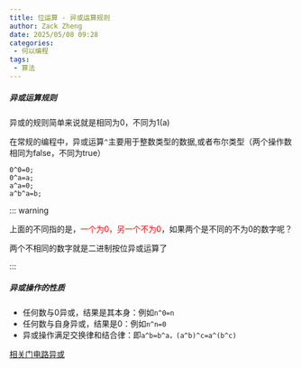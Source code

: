 ```yaml
---
title: 位运算 - 异或运算规则
author: Zack Zheng
date: 2025/05/08 09:28
categories:
 - 何以编程
tags:
 - 算法
---
```


##### 异或运算规则
异或的规则简单来说就是相同为0，不同为1(a)

在常规的编程中，异或运算`^`主要用于整数类型的数据,或者布尔类型（两个操作数相同为false，不同为true）

```
0^0=0;
0^a=a;
a^a=0;
a^b^a=b;
```

::: warning

上面的不同指的是，<span class="red">一个为0，另一个不为0</span>，如果两个是不同的不为0的数字呢？

两个不相同的数字就是二进制按位异或运算了

:::


##### 异或操作的性质

+ 任何数与0异或，结果是其本身：例如`n^0=n`
+ 任何数与自身异或，结果是0：例如`n^n=0`
+ 异或操作满足交换律和结合律：即`a^b=b^a，(a^b)^c=a^(b^c)`


<simple-img src="https://gitee.com/zackzhengxy/picGallery/raw/main/imgs/按位异或.png"></simple-img>



[相关门电路异或](../../../books/techAndCodes/大话计算机/门电路.md)

<style lang="scss">
  .red {
    color: red;
  }
</style>
